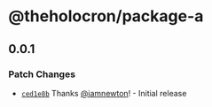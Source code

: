 # @theholocron/package-a

## 0.0.1

### Patch Changes

- [`ced1e8b`](https://github.com/theholocron/monorepo-template/commit/ced1e8ba9861a78c1f23618e5c3079ed19135839) Thanks [@iamnewton](https://github.com/iamnewton)! - Initial release
